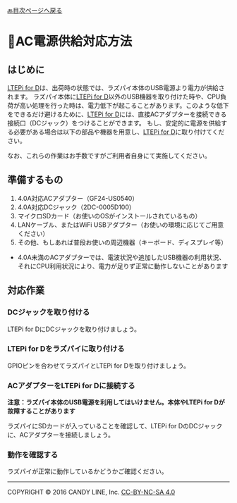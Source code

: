 [🔙目次ページへ戻る](README.md)

# 📌AC電源供給対応方法

## はじめに

[LTEPi for D](https://www.candy-line.io/製品一覧/ltepi-for-d/)は、出荷時の状態では、ラズパイ本体のUSB電源より電力が供給されます。
ラズパイ本体に[LTEPi for D](https://www.candy-line.io/製品一覧/ltepi-for-d/)以外のUSB機器を取り付けた時や、CPU負荷が高い処理を行った時は、電力低下が起こることがあります。このような低下をできるだけ避けるために、[LTEPi for D](https://www.candy-line.io/製品一覧/ltepi-for-d/)には、直接ACアダプターを接続できる接続口（DCジャック）をつけることができます。
もし、安定的に電源を供給する必要がある場合は以下の部品や機器を用意し、[LTEPi for D](https://www.candy-line.io/製品一覧/ltepi-for-d/)に取り付けてください。

なお、これらの作業はお手数ですがご利用者自身にて実施してください。

## 準備するもの

1. 4.0A対応ACアダプター（GF24-US0540）
1. 4.0A対応DCジャック（2DC-0005D100）
1. マイクロSDカード（お使いのOSがインストールされているもの）
1. LANケーブル、またはWiFi USBアダプター（お使いの環境に応じてご用意ください）
1. その他、もしあれば普段お使いの周辺機器（キーボード、ディスプレイ等）

* 4.0A未満のACアダプターでは、電波状況や追加したUSB機器の利用状況、それにCPU利用状況により、電力が足りず正常に動作しないことがあります

## 対応作業

### DCジャックを取り付ける

LTEPi for DにDCジャックを取り付けましょう。

### LTEPi for Dをラズパイに取り付ける

GPIOピンを合わせてラズパイとLTEPi for Dを取り付けましょう。

### ACアダプターをLTEPi for Dに接続する

**注意：ラズパイ本体のUSB電源を利用してはいけません。本体やLTEPi for Dが故障することがあります**

ラズパイにSDカードが入っていることを確認して、LTEPi for DのDCジャックに、ACアダプターを接続しましょう。

### 動作を確認する

ラズパイが正常に動作しているかどうかご確認ください。

---
COPYRIGHT © 2016 CANDY LINE, Inc. [CC-BY-NC-SA 4.0](https://creativecommons.org/licenses/by-nc-sa/4.0/)
